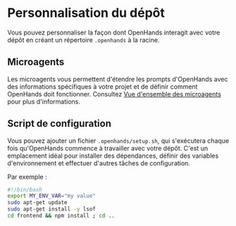 # Personnalisation du dépôt

Vous pouvez personnaliser la façon dont OpenHands interagit avec votre dépôt en créant un
répertoire `.openhands` à la racine.

## Microagents

Les microagents vous permettent d'étendre les prompts d'OpenHands avec des informations spécifiques à votre projet et de définir comment OpenHands
doit fonctionner. Consultez [Vue d'ensemble des microagents](../prompting/microagents-overview) pour plus d'informations.


## Script de configuration
Vous pouvez ajouter un fichier `.openhands/setup.sh`, qui s'exécutera chaque fois qu'OpenHands commence à travailler avec votre dépôt.
C'est un emplacement idéal pour installer des dépendances, définir des variables d'environnement et effectuer d'autres tâches de configuration.

Par exemple :
```bash
#!/bin/bash
export MY_ENV_VAR="my value"
sudo apt-get update
sudo apt-get install -y lsof
cd frontend && npm install ; cd ..
```
